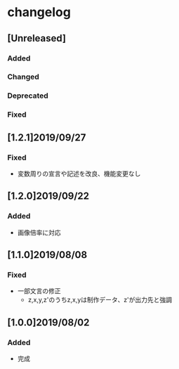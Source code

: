 # changelog

<!-- ## [ver. number] yyyy/mm/dd
### Added
- 新機能
### Changed
- 既存機能の変更
### Deprecated
- 将来的に削除される機能
### Removed
- 削除された機能
### Fixed
- 不具合修正 -->

## [Unreleased]
### Added
### Changed
### Deprecated
### Fixed


## [1.2.1]2019/09/27
### Fixed
- 変数周りの宣言や記述を改良、機能変更なし

## [1.2.0]2019/09/22
### Added
- 画像倍率に対応

## [1.1.0]2019/08/08
### Fixed
- 一部文言の修正
    - z,x,y,z'のうちz,x,yは制作データ、z'が出力先と強調
## [1.0.0]2019/08/02
### Added
- 完成
